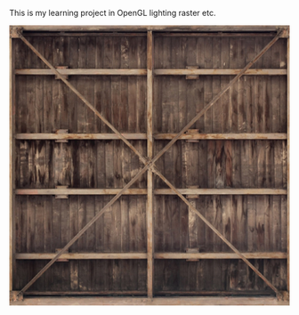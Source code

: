 This is my learning project in OpenGL lighting raster etc.

![alt text](https://github.com/bandit045/Hane/blob/master/container.jpg?raw=true)
